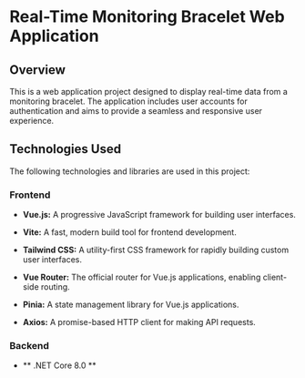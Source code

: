 # Real-Time Monitoring Bracelet Web Application

## Overview

This is a web application project designed to display real-time data from a monitoring bracelet. The application includes user accounts for authentication and aims to provide a seamless and responsive user experience.

## Technologies Used

The following technologies and libraries are used in this project:

### Frontend

- **Vue.js:** A progressive JavaScript framework for building user interfaces.

- **Vite:** A fast, modern build tool for frontend development.

- **Tailwind CSS:** A utility-first CSS framework for rapidly building custom user interfaces.

- **Vue Router:** The official router for Vue.js applications, enabling client-side routing.

- **Pinia:** A state management library for Vue.js applications.

- **Axios:** A promise-based HTTP client for making API requests.

### Backend
- ** .NET Core 8.0 **
